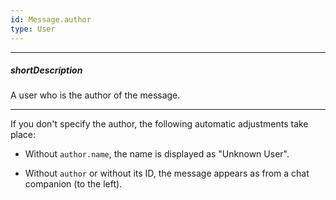 ```yaml
---
id: Message.author
type: User
---
```

---
##### shortDescription
A user who is the author of the message.

---
If you don't specify the author, the following automatic adjustments take place:

- Without `author.name`, the name is displayed as "Unknown User".

- Without `author` or without its ID, the message appears as from a chat companion (to the left).